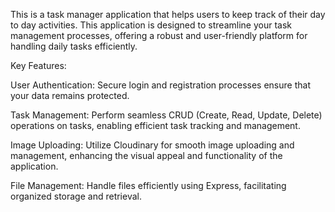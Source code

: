 This is a task manager application that helps users to keep track of their day to day activities.
This application is designed to streamline your task management processes, offering a robust and user-friendly platform for handling daily tasks efficiently.



Key Features:

User Authentication: Secure login and registration processes ensure that your data remains protected.

Task Management: Perform seamless CRUD (Create, Read, Update, Delete) operations on tasks, enabling efficient task tracking and management.

Image Uploading: Utilize Cloudinary for smooth image uploading and management, enhancing the visual appeal and functionality of the application.

File Management: Handle files efficiently using Express, facilitating organized storage and retrieval.
